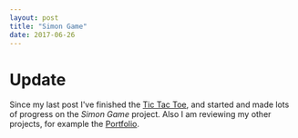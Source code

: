 ```yaml
---
layout: post
title: "Simon Game"
date: 2017-06-26
---
```

# Update
Since my last post I've finished the [Tic Tac Toe](https://codepen.io/zdflower/pen/RgGeqy), and started and made lots of progress on the *Simon Game* project.
Also I am reviewing my other projects, for example the [Portfolio](https://codepen.io/zdflower/pen/mWEpoz).
